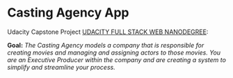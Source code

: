 # Casting Agency App

Udacity Capstone Project [UDACITY FULL STACK WEB NANODEGREE](https://www.udacity.com/course/full-stack-web-developer-nanodegree--nd0044):

**Goal:**
_The Casting Agency models a company that is responsible for creating movies and managing and assigning actors to those movies. You are an Executive Producer within the company and are creating a system to simplify and streamline your process._

